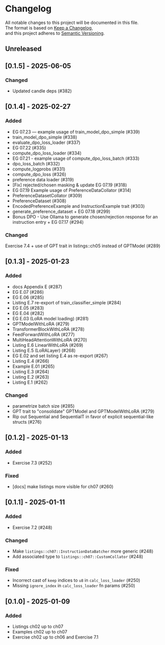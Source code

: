# Changelog

All notable changes to this project will be documented in this file.  
The format is based on [Keep a Changelog](https://keepachangelog.com/),  
and this project adheres to [Semantic Versioning](https://semver.org/).

## Unreleased

## [0.1.5] - 2025-06-05

### Changed

- Updated candle deps (#382)

## [0.1.4] - 2025-02-27

### Added

- EG 07.23 — example usage of train_model_dpo_simple (#339)
- train_model_dpo_simple (#338)
- evaluate_dpo_loss_loader (#337)
- EG 07.22 (#335)
- compute_dpo_loss_loader (#334)
- EG 07.21 - example usage of compute_dpo_loss_batch (#333)
- dpo_loss_batch (#332)
- compute_logprobs (#331)
- compute_dpo_loss (#326)
- preference data loader (#319)
- [Fix] rejected/chosen masking & update EG 07.19 (#318)
- EG 07.19 Example usage of PreferenceDataCollator (#314)
- PreferenceDatasetCollator (#309)
- PreferenceDataset (#308)
- EncodedPreferenceExample and InstructionExample trait (#303)
- generate_preference_dataset + EG 07.18 (#299)
- Bonus DPO - Use Ollama to generate chosen/rejection response for an instruction entry + EG 07.17 (#294)

### Changed

Exercise 7.4 + use of GPT trait in listings::ch05 instead of GPTModel (#289)

## [0.1.3] - 2025-01-23

### Added

- docs Appendix E (#287)
- EG E.07 (#286)
- EG E.06 (#285)
- Listing E.7 re-export of train_classifier_simple (#284)
- EG E.05 (#283)
- EG E.04 (#282)
- EG E.03 (LoRA model loading) (#281)
- GPTModelWithLoRA (#279)
- TransformerBlockWithLoRA (#278)
- FeedForwardWithLoRA (#277)
- MultiHeadAttentionWithLoRA (#270)
- Listing E.6 LinearWithLoRA (#269)
- Listing E.5 (LoRALayer) (#268)
- EG E.02 and set listing E.4 as re-export (#267)
- Listing E.4 (#266)
- Example E.01 (#265)
- Listing E.3 (#264)
- Listing E.2 (#263)
- Listing E.1 (#262)

### Changed

- parametrize batch size (#285)
- GPT trait to "consolidate" GPTModel and GPTModelWithLoRA (#279)
- Rip out Sequential and SequentialT in favor of explicit sequential-like structs (#276)

## [0.1.2] - 2025-01-13

### Added

- Exercise 7.3 (#252)

### Fixed

- [docs] make listings more visible for ch07 (#260)

## [0.1.1] - 2025-01-11

### Added

- Exercise 7.2 (#248)

### Changed

- Make `listings::ch07::InstructionDataBatcher` more generic (#248)
- Add associated type to `listings::ch07::CustomCollator` (#248)

### Fixed

- Incorrect cast of `keep` indices to `u8` in `calc_loss_loader` (#250)
- Missing `ignore_index` in `calc_loss_loader` fn params (#250)

## [0.1.0] - 2025-01-09

### Added

- Listings ch02 up to ch07
- Examples ch02 up to ch07
- Exercise ch02 up to ch06 and Exercise 7.1
